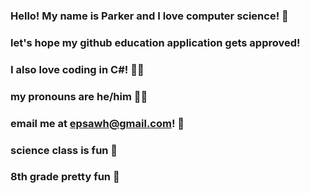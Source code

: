 ### Hello! My name is Parker and I love computer science! 👋
### let's hope my github education application gets approved!
### I also love coding in C#! 🧑‍💻
### my pronouns are he/him 🙍‍♂️
### email me at epsawh@gmail.com! 📨
### science class is fun 🧪
### 8th grade pretty fun 🏫
<!--
**roovelmao/roovelmao** is a ✨ _special_ ✨ repository because its `README.md` (this file) appears on your GitHub profile.

Here are some ideas to get you started:

- 🔭 I’m currently working on ...
- 🌱 I’m currently learning ...
- 👯 I’m looking to collaborate on ...
- 🤔 I’m looking for help with ...
- 💬 Ask me about ...
- 📫 How to reach me: ...
- 😄 Pronouns: ...
- ⚡ Fun fact: ...
-->

